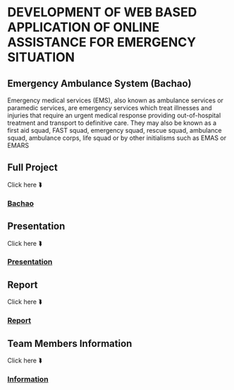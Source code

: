 # DEVELOPMENT OF WEB BASED APPLICATION OF ONLINE ASSISTANCE FOR EMERGENCY SITUATION
## Emergency Ambulance System (Bachao)
Emergency medical services (EMS), also known as ambulance services or paramedic services, are emergency services which treat illnesses and injuries that require an urgent medical response
providing out-of-hospital treatment and transport to definitive care. They may also be known as a first aid squad, FAST squad, emergency squad, rescue squad, ambulance squad, ambulance corps, life squad or by other initialisms such as EMAS or EMARS



## Full Project
Click here ⮯
### [Bachao](https://github.com/Safayet319/Bachao/tree/master/Bchao)


## Presentation
Click here ⮯
### [Presentation](https://github.com/Shumssunam/EmergencyAmbulanceSystem/tree/master/Presentation(final%20defense))


## Report
Click here ⮯
### [Report](https://github.com/Shumssunam/EmergencyAmbulanceSystem/tree/master/Final%20Project%20Report)

## Team Members Information 
Click here ⮯
### [Information](https://github.com/Shumssunam/EmergencyAmbulanceSystem/tree/master/Team%20Member%20Information)

